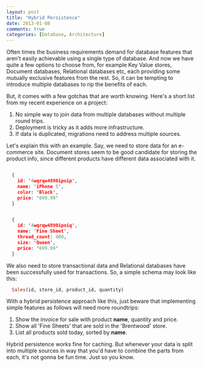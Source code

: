 ```yaml
---
layout: post
title: "Hybrid Persistence"
date: 2013-01-08
comments: true
categories: [Database, Architecture]
---
```


Often times the business requirements demand for database features that aren't easily achievable using a single type of database. And now we have quite a few options to choose from, for example Key Value stores, Document databases, Relational databases etc, each providing some mutually exclusive features from the rest. So, it can be tempting to introduce multiple databases to rip the benefits of each.

But, it comes with a few gotchas that are worth knowing. Here's a short list from my recent experience on a project:

1. No simple way to join data from multiple databases without multiple round trips.
2. Deployment is tricky as it adds more infrastructure.
3. If data is duplicated, migrations need to address multiple sources.

Let's explain this with an example. Say, we need to store data for an e-commerce site. Document stores seem to be good candidate for storing the product info, since different products have different data associated with it.

```json products.json

  {
    id: '4wqrqw4890ipoip',
    name: 'iPhone 5',
    color: 'Black',
    price: '699.99'
  }


  {
    id: '4wqrqw4890ipoiq',
    name: 'Fine Sheet',
    thread_count: 400,
    size: 'Queen',
    price: '699.99'
  }

```

We also need to store transactional data and Relational databases have been successfully used for transactions. So, a simple schema may look like this:

```ruby
  Sales(id, store_id, product_id, quantity)
```

With a hybrid persistence approach like this, just beware that implementing simple features as follows will need more roundtrips:

1. Show the invoice for sale with product <b>name</b>, quantity and price.
2. Show all 'Fine Sheets' that are sold in the 'Brentwood' store.
3. List all products sold today, sorted by <b>name</b>.

Hybrid persistence works fine for caching. But whenever your data is split into multiple sources in way that you'd have to combine the parts from each, it's not gonna be fun time. Just so you know.